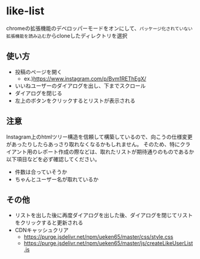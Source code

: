 # like-list
chromeの拡張機能のデベロッパーモードをオンにして、`パッケージ化されていない拡張機能を読み込む`からcloneしたディレクトリを選択
## 使い方
- 投稿のページを開く
  - ex.)https://www.instagram.com/p/Bvm1REThEgX/
- いいねユーザーのダイアログを出し、下までスクロール
- ダイアログを閉じる
- 左上のボタンをクリックするとリストが表示される
## 注意
Instagram上のhtmlツリー構造を信頼して構築しているので、向こうの仕様変更があったりしたらあっさり取れなくなるかもしれません。
そのため、特にクライアント用のレポート作成の際などは、取れたリストが期待通りのものであるか以下項目などを必ず確認してください。
- 件数は合っていそうか
- ちゃんとユーザー名が取れているか
## その他
- リストを出した後に再度ダイアログを出した後、ダイアログを閉じてリストをクリックすると更新される
- CDNキャッシュクリア
  - https://purge.jsdelivr.net/npm/ueken65/master/css/style.css
  - https://purge.jsdelivr.net/npm/ueken65/master/js/createLikeUserList.js
